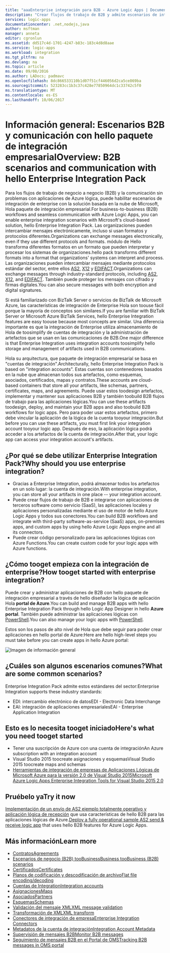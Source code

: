 ```yaml
---
title: "aaaEnterprise integración para B2B - Azure Logic Apps | Documentos de Microsoft"
description: "Crear flujos de trabajo de B2B y admite escenarios de integración empresarial para las aplicaciones lógicas con hello paquete de integración empresarial"
services: logic-apps
documentationcenter: .net,nodejs,java
author: msftman
manager: anneta
editor: cgronlun
ms.assetid: dd517c4d-1701-4247-b83c-183c4d8d8aae
ms.service: logic-apps
ms.workload: integration
ms.tgt_pltfrm: na
ms.devlang: na
ms.topic: article
ms.date: 09/08/2016
ms.author: LADocs; padmavc
ms.openlocfilehash: 8dc866533110b1d07f51cf446056d2ca5ce869ba
ms.sourcegitcommit: 523283cc1b3c37c428e77850964dc1c33742c5f0
ms.translationtype: MT
ms.contentlocale: es-ES
ms.lasthandoff: 10/06/2017
---
```

# <a name="overview-b2b-scenarios-and-communication-with-hello-enterprise-integration-pack"></a><span data-ttu-id="11159-103">Información general: Escenarios B2B y comunicación con hello paquete de integración empresarial</span><span class="sxs-lookup"><span data-stu-id="11159-103">Overview: B2B scenarios and communication with hello Enterprise Integration Pack</span></span>

<span data-ttu-id="11159-104">Para los flujos de trabajo de negocio a negocio (B2B) y la comunicación sin problemas con aplicaciones de Azure lógica, puede habilitar escenarios de integración de enterprise con la solución basada en la nube de Microsoft, Hola paquete de integración empresarial.</span><span class="sxs-lookup"><span data-stu-id="11159-104">For business-to-business (B2B) workflows and seamless communication with Azure Logic Apps, you can enable enterprise integration scenarios with Microsoft's cloud-based solution, hello Enterprise Integration Pack.</span></span> <span data-ttu-id="11159-105">Las organizaciones pueden intercambiar mensajes electrónicamente, incluso si usan formatos y protocolos diferentes.</span><span class="sxs-lookup"><span data-stu-id="11159-105">Organizations can exchange messages electronically, even if they use different protocols and formats.</span></span> <span data-ttu-id="11159-106">módulo de Hello transforma diferentes formatos en un formato que pueden interpretar y procesar los sistemas de organizaciones.</span><span class="sxs-lookup"><span data-stu-id="11159-106">hello pack transforms different formats into a format that organizations' systems can interpret and process.</span></span> <span data-ttu-id="11159-107">Las organizaciones pueden intercambiar mensajes mediante protocolos estándar del sector, entre ellos [AS2](../logic-apps/logic-apps-enterprise-integration-as2.md), [X12](logic-apps-enterprise-integration-x12.md) y [EDIFACT](../logic-apps/logic-apps-enterprise-integration-edifact.md).</span><span class="sxs-lookup"><span data-stu-id="11159-107">Organizations can exchange messages through industry-standard protocols, including [AS2](../logic-apps/logic-apps-enterprise-integration-as2.md), [X12](logic-apps-enterprise-integration-x12.md), and [EDIFACT](../logic-apps/logic-apps-enterprise-integration-edifact.md).</span></span> <span data-ttu-id="11159-108">También puede proteger los mensajes con cifrado y firmas digitales.</span><span class="sxs-lookup"><span data-stu-id="11159-108">You can also secure messages with both encryption and digital signatures.</span></span>

<span data-ttu-id="11159-109">Si está familiarizado con BizTalk Server o servicios de BizTalk de Microsoft Azure, las características de integración de Enterprise Hola son toouse fácil porque la mayoría de conceptos son similares.</span><span class="sxs-lookup"><span data-stu-id="11159-109">If you are familiar with BizTalk Server or Microsoft Azure BizTalk Services, hello Enterprise Integration features are easy toouse because most concepts are similar.</span></span> <span data-ttu-id="11159-110">Una diferencia importante es que la integración de Enterprise utiliza almacenamiento de Hola de toosimplify de cuentas de integración y la administración de artefactos que se usan en las comunicaciones de B2B.</span><span class="sxs-lookup"><span data-stu-id="11159-110">One major difference is that Enterprise Integration uses integration accounts toosimplify hello storage and management of artifacts used in B2B communications.</span></span> 

<span data-ttu-id="11159-111">Hola su arquitectura, que paquete de integración empresarial se basa en "cuentas de integración".</span><span class="sxs-lookup"><span data-stu-id="11159-111">Architecturally, hello Enterprise Integration Pack is based on "integration accounts".</span></span> <span data-ttu-id="11159-112">Estas cuentas son contenedores basados en la nube que almacenan todos sus artefactos, como esquemas, asociados, certificados, mapas y contratos.</span><span class="sxs-lookup"><span data-stu-id="11159-112">These accounts are cloud-based containers that store all your artifacts, like schemas, partners, certificates, maps, and agreements.</span></span> <span data-ttu-id="11159-113">Puede usar estos toodesign artefactos, implementar y mantener sus aplicaciones B2B y también toobuild B2B flujos de trabajo para las aplicaciones lógicas.</span><span class="sxs-lookup"><span data-stu-id="11159-113">You can use these artifacts toodesign, deploy, and maintain your B2B apps and also toobuild B2B workflows for logic apps.</span></span> <span data-ttu-id="11159-114">Pero para poder usar estos artefactos, primero debe vincular la aplicación de la lógica de la cuenta tooyour integración.</span><span class="sxs-lookup"><span data-stu-id="11159-114">But before you can use these artifacts, you must first link your integration account tooyour logic app.</span></span> <span data-ttu-id="11159-115">Después de eso, la aplicación lógica podrá acceder a los artefactos de la cuenta de integración.</span><span class="sxs-lookup"><span data-stu-id="11159-115">After that, your logic app can access your integration account's artifacts.</span></span>

## <a name="why-should-you-use-enterprise-integration"></a><span data-ttu-id="11159-116">¿Por qué se debe utilizar Enterprise Integration Pack?</span><span class="sxs-lookup"><span data-stu-id="11159-116">Why should you use enterprise integration?</span></span>

* <span data-ttu-id="11159-117">Gracias a Enterprise Integration, podrá almacenar todos los artefactos en un solo lugar: la cuenta de integración.</span><span class="sxs-lookup"><span data-stu-id="11159-117">With enterprise integration, you can store all your artifacts in one place -- your integration account.</span></span>
* <span data-ttu-id="11159-118">Puede crear flujos de trabajo de B2B e integrarse con aplicaciones de terceros software como servicio (SaaS), las aplicaciones locales y aplicaciones personalizadas mediante el uso de motor de hello Azure Logic Apps y todos sus conectores.</span><span class="sxs-lookup"><span data-stu-id="11159-118">You can build B2B workflows and integrate with third-party software-as-service (SaaS) apps, on-premises apps, and custom apps by using hello Azure Logic Apps engine and all its connectors.</span></span>
* <span data-ttu-id="11159-119">Puede crear código personalizado para las aplicaciones lógicas con Azure Functions.</span><span class="sxs-lookup"><span data-stu-id="11159-119">You can create custom code for your logic apps with Azure functions.</span></span>

## <a name="how-tooget-started-with-enterprise-integration"></a><span data-ttu-id="11159-120">¿Cómo tooget empieza con la integración de enterprise?</span><span class="sxs-lookup"><span data-stu-id="11159-120">How tooget started with enterprise integration?</span></span>

<span data-ttu-id="11159-121">Puede crear y administrar aplicaciones de B2B con hello paquete de integración empresarial a través de hello diseñador la lógica de aplicación Hola **portal de Azure**.</span><span class="sxs-lookup"><span data-stu-id="11159-121">You can build and manage B2B apps with hello Enterprise Integration Pack through hello Logic App Designer in hello **Azure portal**.</span></span> <span data-ttu-id="11159-122">También puede administrar las aplicaciones lógicas con [PowerShell](https://msdn.microsoft.com/library/azure/mt652195.aspx "Temas de Logic Apps y PowerShell").</span><span class="sxs-lookup"><span data-stu-id="11159-122">You can also manage your logic apps with [PowerShell](https://msdn.microsoft.com/library/azure/mt652195.aspx "Logic apps PowerShell topics").</span></span>

<span data-ttu-id="11159-123">Estos son los pasos de alto nivel de Hola que debe seguir para poder crear aplicaciones en hello portal de Azure:</span><span class="sxs-lookup"><span data-stu-id="11159-123">Here are hello high-level steps you must take before you can create apps in hello Azure portal:</span></span>

![Imagen de información general](media/logic-apps-enterprise-integration-overview/overview-0.png)  

## <a name="what-are-some-common-scenarios"></a><span data-ttu-id="11159-125">¿Cuáles son algunos escenarios comunes?</span><span class="sxs-lookup"><span data-stu-id="11159-125">What are some common scenarios?</span></span>

<span data-ttu-id="11159-126">Enterprise Integration Pack admite estos estándares del sector:</span><span class="sxs-lookup"><span data-stu-id="11159-126">Enterprise Integration supports these industry standards:</span></span>

* <span data-ttu-id="11159-127">EDI: intercambio electrónico de datos</span><span class="sxs-lookup"><span data-stu-id="11159-127">EDI - Electronic Data Interchange</span></span>
* <span data-ttu-id="11159-128">EAI: integración de aplicaciones empresariales</span><span class="sxs-lookup"><span data-stu-id="11159-128">EAI - Enterprise Application Integration</span></span>

## <a name="heres-what-you-need-tooget-started"></a><span data-ttu-id="11159-129">Esto es lo necesita tooget iniciado</span><span class="sxs-lookup"><span data-stu-id="11159-129">Here's what you need tooget started</span></span>

* <span data-ttu-id="11159-130">Tener una suscripción de Azure con una cuenta de integración</span><span class="sxs-lookup"><span data-stu-id="11159-130">An Azure subscription with an integration account</span></span>
* <span data-ttu-id="11159-131">Visual Studio 2015 toocreate asignaciones y esquemas</span><span class="sxs-lookup"><span data-stu-id="11159-131">Visual Studio 2015 toocreate maps and schemas</span></span>
* [<span data-ttu-id="11159-132">Herramientas de integración de empresas de Aplicaciones Lógicas de Microsoft Azure para la versión 2.0 de Visual Studio 2015</span><span class="sxs-lookup"><span data-stu-id="11159-132">Microsoft Azure Logic Apps Enterprise Integration Tools for Visual Studio 2015 2.0</span></span>](https://aka.ms/vsmapsandschemas)  

## <a name="try-it-now"></a><span data-ttu-id="11159-133">Pruébelo ya</span><span class="sxs-lookup"><span data-stu-id="11159-133">Try it now</span></span>

<span data-ttu-id="11159-134">[Implementación de un envío de AS2 ejemplo totalmente operativo y aplicación lógica de recepción](https://github.com/Azure/azure-quickstart-templates/tree/master/201-logic-app-as2-send-receive) que usa características de hello B2B para las aplicaciones lógicas de Azure.</span><span class="sxs-lookup"><span data-stu-id="11159-134">[Deploy a fully operational sample AS2 send & receive logic app](https://github.com/Azure/azure-quickstart-templates/tree/master/201-logic-app-as2-send-receive) that uses hello B2B features for Azure Logic Apps.</span></span>

## <a name="learn-more"></a><span data-ttu-id="11159-135">Más información</span><span class="sxs-lookup"><span data-stu-id="11159-135">Learn more</span></span>
* [<span data-ttu-id="11159-136">Contratos</span><span class="sxs-lookup"><span data-stu-id="11159-136">Agreements</span></span>](../logic-apps/logic-apps-enterprise-integration-agreements.md "Información sobre los contratos de Enterprise Integration")
* [<span data-ttu-id="11159-137">Escenarios de negocio (B2B) tooBusiness</span><span class="sxs-lookup"><span data-stu-id="11159-137">Business tooBusiness (B2B) scenarios</span></span>](../logic-apps/logic-apps-enterprise-integration-b2b.md "más información cómo toocreate las aplicaciones lógicas con características de B2B")  
* [<span data-ttu-id="11159-138">Certificados</span><span class="sxs-lookup"><span data-stu-id="11159-138">Certificates</span></span>](logic-apps-enterprise-integration-certificates.md "Información sobre los certificados de Enterprise Integration")
* [<span data-ttu-id="11159-139">Planos de codificación y descodificación de archivo</span><span class="sxs-lookup"><span data-stu-id="11159-139">Flat file encoding/decoding</span></span>](logic-apps-enterprise-integration-flatfile.md "más información cómo tooencode y descodificar el contenido del archivo sin formato")  
* [<span data-ttu-id="11159-140">Cuentas de Integration</span><span class="sxs-lookup"><span data-stu-id="11159-140">Integration accounts</span></span>](../logic-apps/logic-apps-enterprise-integration-accounts.md "Información acerca de las cuentas de integración")
* [<span data-ttu-id="11159-141">Asignaciones</span><span class="sxs-lookup"><span data-stu-id="11159-141">Maps</span></span>](../logic-apps/logic-apps-enterprise-integration-maps.md "Información sobre las asignaciones de Enterprise Integration")
* [<span data-ttu-id="11159-142">Asociados</span><span class="sxs-lookup"><span data-stu-id="11159-142">Partners</span></span>](logic-apps-enterprise-integration-partners.md "Información acerca de los asociados de Enterprise Integration")
* [<span data-ttu-id="11159-143">Esquemas</span><span class="sxs-lookup"><span data-stu-id="11159-143">Schemas</span></span>](logic-apps-enterprise-integration-schemas.md "Información sobre los esquemas de Enterprise Integration")
* [<span data-ttu-id="11159-144">Validación del mensaje XML</span><span class="sxs-lookup"><span data-stu-id="11159-144">XML message validation</span></span>](logic-apps-enterprise-integration-xml.md "Obtenga información acerca de cómo toovalidate XML mensajes a las aplicaciones lógicas")
* [<span data-ttu-id="11159-145">Transformación de XML</span><span class="sxs-lookup"><span data-stu-id="11159-145">XML transform</span></span>](logic-apps-enterprise-integration-transform.md "Información sobre las asignaciones de Enterprise Integration")
* [<span data-ttu-id="11159-146">Conectores de integración de empresa</span><span class="sxs-lookup"><span data-stu-id="11159-146">Enterprise Integration Connectors</span></span>](../connectors/apis-list.md "Información sobre los conectores de Enterprise Integration Pack")
* [<span data-ttu-id="11159-147">Metadatos de la cuenta de integración</span><span class="sxs-lookup"><span data-stu-id="11159-147">Integration Account Metadata</span></span>](../logic-apps/logic-apps-enterprise-integration-metadata.md "Obtenga más información acerca de los metadatos de la cuenta de integración")
* [<span data-ttu-id="11159-148">Supervisión de mensajes B2B</span><span class="sxs-lookup"><span data-stu-id="11159-148">Monitor B2B messages</span></span>](logic-apps-monitor-b2b-message.md "Más información acerca de la supervisión de mensajes B2B")
* [<span data-ttu-id="11159-149">Seguimiento de mensajes B2B en el Portal de OMS</span><span class="sxs-lookup"><span data-stu-id="11159-149">Tracking B2B messages in OMS portal</span></span>](logic-apps-track-b2b-messages-omsportal.md "Más información acerca del seguimiento de mensajes B2B en el Portal de OMS")

